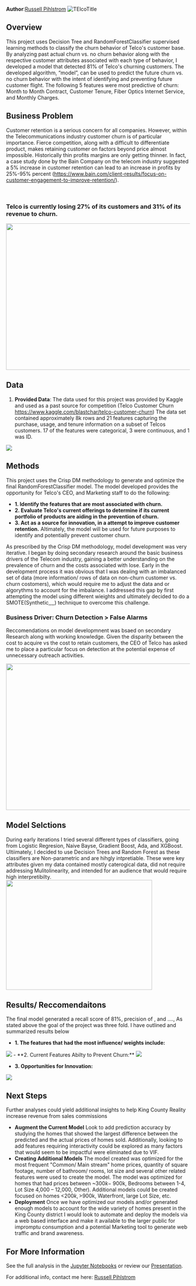 **Author**:[Russell Pihlstrom](mailto:rgpihlstrom@yahoo.com)
![TElcoTitle](/images/TitlePic.png)


## Overview

This project uses Decision Tree and RandomForestClassifier supervised learning methods to classify the churn behavior of Telco's customer base.  By analyzing past actual churn vs. no churn behavior along with the respective customer attributes associated with each type of behavior, I developed a model that detected 81% of Telco's churning customers.  The developed algorithm, “model”, can be used to predict the future churn vs. no churn behavior with the intent of identifying and preventing future customer flight.  The following 5 features were most predictive of churn: Month to Month Contract, Customer Tenure, Fiber Optics Internet Service, and Monthly Charges.


## Business Problem
Customer retention is a serious concern for all companies.  However, within the Telecommunications industry customer churn is of particular importance.  Fierce competition, along with a difficult to differentiate product, makes retaining customer on factors beyond price almost impossible.  Historically thin profits margins are only getting thinner.  In fact, a case study done by the Bain Company on the telecom industry suggested a 5% increase in customer retention can lead to an increase in profits by 25%-95% percent (https://www.bain.com/client-results/focus-on-customer-engagement-to-improve-retention/).



<br/>

### Telco is currently losing 27% of its customers and 31% of its revenue to churn.


<img src="https://github.com/rgpihlstrom/Project3/blob/main/images/TelcoChurnrates.png" width="600" height="400" />
<br/>

## Data
1.	**Provided Data**: The data used for this project was provided by Kaggle and used as a past source for competition (Telco Customer Churn https://www.kaggle.com/blastchar/telco-customer-churn)  The data set contained approximately 8k rows and 21 features capturing the purchase, usage, and tenure information on a subset of Telcos customers.  17 of the features were categorical, 3 were continuous, and 1 was ID.
<img src="https://github.com/rgpihlstrom/Project3/blob/main/images/Columns.png" />

## Methods
This project uses the Crisp DM methodology to generate and optimize the final RandomForestClassifier model.  The model developed provides the opportunity for Telco's CEO, and Marketing staff to do the following:
-   **1. Identify the features that are most associated with churn.**
-   **2. Evaluate Telco's current offerings to determine if its current portfolio of products are aiding in the prevention of churn.**
-   **3. Act as a source for innovation, in a attempt to improve customer retention.**
Altimately, the model will be used for future purposes to identify and potentially prevent customer churn.

As prescribed by the Crisp DM methodology, model development was very iterative.  I began by doing secondary research around the basic business drivers of the Telecom industry, gaining a better understanding on the prevalence of churn and the costs associated with lose.  Early in the development process it was obvious that I was dealing with an imbalanced set of data (more information/ rows of data on non-churn customer vs. churn costomers), which would require me to adjust the data and or algorythms to account for the imbalance.  I addressed this gap by first attempting the model using different wieights and ultimately decided to do a SMOTE(Synthetic,,,,) technique to overcome this challenge.

### Business Driver: Churn Detection > False Alarms
Reccomendations on model developmnent was bsaed on secondary Research along with working knowledge.  Given the disparity between the cost to acquire vs the cost to retain customers, the CEO of Telco has asked me to place a particular focus on detection at the potential expense of unnecessary outreach activities.

<img src="https://github.com/rgpihlstrom/Project3/blob/main/images/ChurnOverFalseAlarms.png" width="600" height="400" />


## Model Selctions
During early iterations I tried several different types of classifiers, going from Logistic Regresion, Naive Bayse, Gradient Boost, Ada, and XGBoost.  Ultiimately,  I decided to use Decision Trees and Random Forest as these classifiers are Non-parametric and are hihgly intpretiable.  These were key attributes given my data contained mostly caterogical data, did not require addressing Mulitolinearity, and intended for an audience that would require high interpretibilty.
<br/>
<img src="/images/ROC.PNG" width="400" height="300">
<br/>
## Results/ Reccomendaitons
The final model generated a recall score of 81%, precision of , and ....,  As stated above the goal of the project was three fold. 
I have outlined and summarized results below

- **1. The features that had the most influence/ weights include:** 
<img src="/images/MostImportantFeatures1.png">
- **2. Current Features Abilty to Prevent Churn:** 

<img src="/images/MostImportantFeatures1.png">

- **3. Opportunities for Innovation:** 
<img src="/images/MostImportantFeatures1.png">


## Next Steps

Further analyses could yield additional insights to help King County Reality increase revenue from sales commissions
- **Augment the Current Model** Look to add prediction accuracy by studying the homes that showed the largest difference between the predicted and the actual prices of homes sold.  Additionally, looking to add features requiring interactivity could be explored as many factors that would seem to be impactful were eliminated due to VIF.
- **Creating Additional Models**  The model created was optimized for the most frequent "Common/ Main stream" home prices, quantity of square footage, number of bathroom/ rooms, lot size and several other related features were used to create the model.  The model was optimized for homes that had prices between ~$300k - ~$900k, Bedrooms between 1-4, Lot Size 4,000 – 12,000, Other).  Additional models could be created focused on homes <$200k, >$900k, Waterfront, large Lot Size, etc. 
- **Deployment** Once we have optimized our models and/or generated enough models to account for the wide variety of homes present in the King County district I would look to automate and deploy the models via a web based interface and make it available to the larger public for impromptu consumption and a potential Marketing tool to generate web traffic and brand awareness.

## For More Information

See the full analysis in the [Jupyter Notebooks](folder) or review our <a href="https://github.com/rgpihlstrom/Phase2Project/blob/main/Presentation.pdf">Presentation</a>.

For additional info, contact me here: [ Russell Pihlstrom](mailto:rgpihlstrom@yahoo.com)
